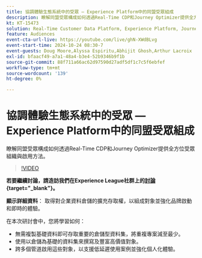 ```yaml
---
title: 協調體驗生態系統中的受眾 — Experience Platform中的同盟受眾組成
description: 瞭解同盟受眾構成如何透過Real-Time CDP和Journey Optimizer提供全方位受眾組織與啟用方法。
kt: KT-15473
solution: Real-Time Customer Data Platform, Experience Platform, Journey Optimizer
feature: Audiences
event-cta-url-live: https://youtube.com/live/ghN-XWdBLvg
event-start-time: 2024-10-24 08:30-7
event-guests: Doug Moore,Alyssa Espiritu,Abhijit Ghosh,Arthur Lacroix
exl-id: bfaacf49-a7a1-48a4-b3e4-52b9346b9f1b
source-git-commit: 88f711a66ac62d97590d27adf5df1c7c5f6ebfef
workflow-type: tm+mt
source-wordcount: '139'
ht-degree: 0%

---
```


# 協調體驗生態系統中的受眾 — Experience Platform中的同盟受眾組成

瞭解同盟受眾構成如何透過Real-Time CDP和Journey Optimizer提供全方位受眾組織與啟用方法。

>[!VIDEO](https://video.tv.adobe.com/v/3436457/?quality=12&learn=on)

**若要繼續討論，請造訪我們在Experience League社群上的[討論](https://experienceleaguecommunities.adobe.com/t5/adobe-experience-platform/adobe-experience-league-live-harmonize-audiences-in-experience/m-p/718976#M636){target="_blank"}。**

**顯示詳細資料**：
取得對企業資料倉儲的擴充存取權，以組成對象並強化品牌啟動和即時的體驗。

在本次研討會中，您將學習如何：

* 無需複製基礎資料即可存取重要的倉儲型資料集，將重複專案減至最少。
* 使用以倉儲為基礎的資料集來撰寫及豐富高價值對象。
* 跨多個管道啟用這些對象，以支援低延遲使用案例並強化個人化體驗。
